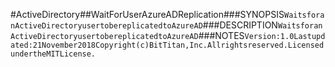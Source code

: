 #ActiveDirectory##WaitForUserAzureADReplication###SYNOPSIS```WaitsforanActiveDirectoryusertobereplicatedtoAzureAD```###DESCRIPTION```WaitsforanActiveDirectoryusertobereplicatedtoAzureAD```###NOTES```Version:1.0Lastupdated:21November2018Copyright(c)BitTitan,Inc.Allrightsreserved.LicensedundertheMITLicense.```
